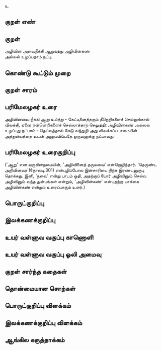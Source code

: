 உ

## குறள் எண் 


## குறள் 
அழிவின் அவைநீக்கி ஆறுய்த்து அழிவின்கண்  
அல்லல் உழப்பதாம் நட்பு.
## கொண்டு கூட்டும் முறை


## குறள் சாரம் 


## பரிமேலழகர் உரை
அழிவினவை நீக்கி ஆறு உய்த்து - கேட்டினைத்தரும் தீநெறிகளைச் செல்லுங்கால் விலக்கி, ஏனை நன்னெறிகளைச் செல்லாக்காற் செலுத்தி; அழிவின்கண் அல்லல் உழப்பது நட்பாம் - தெய்வத்தால் கேடு வந்துழி அது விலக்கப்படாமையின் அத்துன்பத்தை உடன் அனுபவிப்பதே ஒருவனுக்கு நட்பாவது. 
## பரிமேலழகர் உரைகுறிப்பு   
('ஆறு' என வருகின்றமையின், 'அழிவினைத் தருமவை' என்றொழிந்தார். 'தெருண்ட அறிவினவர'(¢நாலடி.301) என்புழிப்போல இன்சாரியை நிற்க இரண்டனுருபு தொக்கது. இனி, 'நவை' என்று பாடம் ஓதி, அதற்குப் போர் அழிவினும் செல்வ அழிவினும் வந்த துன்பங்கள் என்றும், 'அழிவின்கண்' என்பதற்கு யாக்கை அழிவின்கண் என்றும் உரைப்பாரும் உளர்.)


## பொருட்குறிப்பு 


## இலக்கணக்குறிப்பு  


## உயர் வள்ளுவ வகுப்பு காணொளி


## உயர் வள்ளுவ வகுப்பு ஒலி அமைவு 

 
## குறள் சார்ந்த கதைகள் 


## தொன்மையான சொற்கள்


## பொருட்குறிப்பு விளக்கம்


## இலக்கணக்குறிப்பு விளக்கம்


## ஆங்கில கருத்தாக்கம் 


